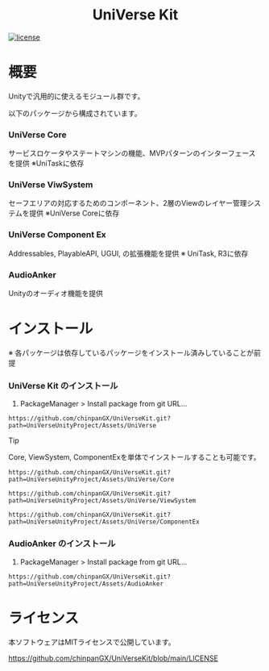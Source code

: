 <h1 align="center">UniVerse Kit</h1>

[![license](https://img.shields.io/badge/LICENSE-MIT-green.svg)](LICENSE.md)

# 概要

Unityで汎用的に使えるモジュール群です。

以下のパッケージから構成されています。

### UniVerse Core
サービスロケータやステートマシンの機能、MVPパターンのインターフェースを提供
※UniTaskに依存

### UniVerse ViwSystem

セーフエリアの対応するためのコンポーネント、2層のViewのレイヤー管理システムを提供
※UniVerse Coreに依存

### UniVerse Component Ex

Addressables, PlayableAPI, UGUI, の拡張機能を提供
※ UniTask, R3に依存

### AudioAnker

Unityのオーディオ機能を提供

# インストール
※ 各パッケージは依存しているパッケージをインストール済みしていることが前提

### UniVerse Kit のインストール
1. PackageManager > Install package from git URL...
```
https://github.com/chinpanGX/UniVerseKit.git?path=UniVerseUnityProject/Assets/UniVerse
```

> [!TIP]
> Core, ViewSystem, ComponentExを単体でインストールすることも可能です。
> 
> `https://github.com/chinpanGX/UniVerseKit.git?path=UniVerseUnityProject/Assets/UniVerse/Core`
> 
> `https://github.com/chinpanGX/UniVerseKit.git?path=UniVerseUnityProject/Assets/UniVerse/ViewSystem`
> 
> `https://github.com/chinpanGX/UniVerseKit.git?path=UniVerseUnityProject/Assets/UniVerse/ComponentEx`

### AudioAnker のインストール
1. PackageManager > Install package from git URL...
```
https://github.com/chinpanGX/UniVerseKit.git?path=UniVerseUnityProject/Assets/AudioAnker
```

# ライセンス
本ソフトウェアはMITライセンスで公開しています。

https://github.com/chinpanGX/UniVerseKit/blob/main/LICENSE
